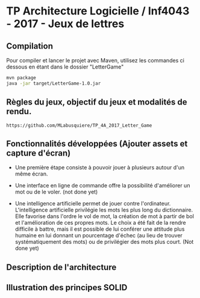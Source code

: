 # TP Architecture Logicielle / Inf4043 - 2017 - Jeux de lettres

## Compilation
Pour compiler et lancer le projet avec Maven, utilisez les commandes ci dessous en étant dans le dossier "LetterGame"
```bash
mvn package
java -jar target/LetterGame-1.0.jar
```
## Règles du jeux, objectif du jeux et modalités de rendu. 

```
https://github.com/MLabusquiere/TP_4A_2017_Letter_Game
```

## Fonctionnalités développées (Ajouter assets et capture d'écran)
- Une première étape consiste à pouvoir jouer à plusieurs autour d'un même écran.

- Une interface en ligne de commande offre la possibilité d'améliorer un mot ou de le voler. (not done yet)

- Une intelligence artificielle permet de jouer contre l'ordinateur. L'intelligence artificielle privilégie les mots les plus long du dictionnaire. Elle favorise dans l'ordre le vol de mot, la création de mot à partir de bol et l'amélioration de ces propres mots. Le choix a été fait de la rendre difficile à battre, mais il est possible de lui conférer une attitude plus humaine en lui donnant un pourcentage d'échec (au lieu de trouver systématiquement des mots) ou de privilégier des mots plus court. (Not done yet)

## Description de l'architecture

## Illustration des principes SOLID